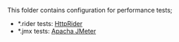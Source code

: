 This folder contains configuration for performance tests;

* *.rider tests: [HttpRider](https://httprider.codeplex.com/)
* *.jmx tests: [Apacha JMeter](http://jmeter.apache.org/download_jmeter.cgi)